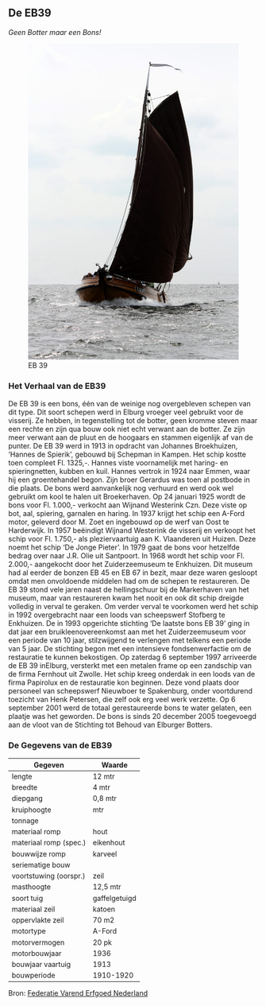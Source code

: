 ## De EB39

*Geen Botter maar een Bons!*

<figure id="foto_eb39">
    <img src="media/eb39.jpg" alt="EB 39">
    <figcaption>EB 39</figcaption>
</figure>

### Het Verhaal van de EB39

De EB 39 is een bons, één van de weinige nog overgebleven schepen van dit type. Dit soort schepen werd in 
Elburg vroeger veel gebruikt voor de visserij. Ze hebben, in tegenstelling tot de botter, geen kromme steven
maar een rechte en zijn qua bouw ook niet echt verwant aan de botter. Ze zijn meer verwant aan de pluut en 
de hoogaars en stammen eigenlijk af van de punter.
De EB 39 werd in 1913 in opdracht van Johannes Broekhuizen, ‘Hannes de Spierik’, gebouwd bij Schepman in Kampen. 
Het schip kostte toen compleet Fl. 1325,-. Hannes viste voornamelijk met haring- en spieringnetten, kubben en kuil. 
Hannes vertrok in 1924 naar Emmen, waar hij een groentehandel begon. Zijn broer Gerardus was toen al postbode 
in die plaats.
De bons werd aanvankelijk nog verhuurd en werd ook wel gebruikt om kool te halen uit Broekerhaven. 
Op 24 januari 1925 wordt de bons voor Fl. 1.000,- verkocht aan Wijnand Westerink Czn. Deze viste op bot, aal, 
spiering, garnalen en haring.
In 1937 krijgt het schip een A-Ford motor, geleverd door M. Zoet en ingebouwd op de werf van Oost te Harderwijk.
In 1957 beëindigt Wijnand Westerink de visserij en verkoopt het schip voor Fl. 1.750,- als pleziervaartuig 
aan K. Vlaanderen uit Huizen. Deze noemt het schip ‘De Jonge Pieter’. In 1979 gaat de bons voor hetzelfde
bedrag over naar J.R. Olie uit Santpoort.
In 1968 wordt het schip voor Fl. 2.000,- aangekocht door het Zuiderzeemuseum te Enkhuizen. Dit museum had al 
eerder de bonzen EB 45 en EB 67 in bezit, maar deze waren gesloopt omdat men onvoldoende middelen had om
de schepen te restaureren.
De EB 39 stond vele jaren naast de hellingschuur bij de Markerhaven van het museum, maar van restaureren
kwam het nooit en ook dit schip dreigde volledig in verval te geraken. Om verder verval te voorkomen 
werd het schip in 1992 overgebracht naar een loods van scheepswerf Stofberg te Enkhuizen. De in 1993 
opgerichte stichting ‘De laatste bons EB 39’ ging in dat jaar een bruikleenovereenkomst aan met het 
Zuiderzeemuseum voor een periode van 10 jaar, stilzwijgend te verlengen met telkens een periode van 5 
jaar. De stichting begon met een intensieve fondsenwerfactie om de restauratie te kunnen bekostigen.
Op zaterdag 6 september 1997 arriveerde de EB 39 inElburg, versterkt met een metalen frame op een 
zandschip van de firma Fernhout uit Zwolle.
Het schip kreeg onderdak in een loods van de firma Papirolux en de restauratie kon beginnen. Deze vond
plaats door personeel van scheepswerf Nieuwboer te Spakenburg, onder voortdurend toezicht van Henk Petersen, 
die zelf ook erg veel werk verzette.
Op 6 september 2001 werd de totaal gerestaureerde bons te water gelaten, een plaatje was het geworden.
De bons is sinds 20 december 2005 toegevoegd aan de vloot van de Stichting tot Behoud van Elburger Botters.

### De Gegevens van de EB39

| Gegeven                   | Waarde        |  
|---------------------------|---------------|   
| lengte 	                | 12     mtr    | 	 
| breedte 	                | 4      mtr    | 
| diepgang 	                | 0,8    mtr    | 		 
| kruiphoogte 	            |    	 mtr    | 	 
| tonnage 	                |    	        | 	
| materiaal romp 	        | hout 	        |  
| materiaal romp (spec.) 	| eikenhout     |  
| bouwwijze romp 	        | karveel 	    |  
| seriematige bouw 		    |               |  
| voortstuwing (oorspr.) 	| zeil          |   	 
| masthoogte 	            | 12,5   mtr    |
| soort tuig 	            | gaffelgetuigd |  	 
| materiaal zeil 	        | katoen        |   	 
| oppervlakte zeil 	        | 70 	 m2     |
| motortype 	            | A-Ford        |  	 
| motorvermogen             | 20 	 pk     | 
| motorbouwjaar 		    | 1936          |  
| bouwjaar vaartuig 	    | 1913 	        |  
| bouwperiode 	            | 1910-1920 	|   

Bron: [Federatie Varend Erfgoed Nederland](https://rven.info/schip.aspx?=1182)


